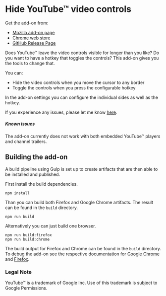 # Hide YouTube™ video controls

Get the add-on from:
- [Mozilla add-on page](https://addons.mozilla.org/de/firefox/addon/hide-youtube-controls/)
- [Chrome web store](https://chrome.google.com/webstore/detail/hide-youtube-fullscreen-c/akkdefghgcakdgkmakeajmijjhlcofmk)
- [GitHub Release Page](https://github.com/nralbrecht/youtube-hide-controls/releases)

Does YouTube™ leave the video controls visible for longer than you like? Do you want to have a hotkey that toggles the controls?
This add-on gives you the tools to change that.

You can:
- Hide the video controls when you move the cursor to any border
- Toggle the controls when you press the configurable hotkey

In the add-on settings you can configure the individual sides as well as the hotkey.

If you experience any issues, please let me know [here](https://github.com/nralbrecht/youtube-hide-controls/issues).

##### Known issues
The add-on currently does not work with both embedded YouTube™ players and channel trailers.

## Building the add-on

A build pipeline using Gulp is set up to create artifacts that are then able to be installed and published.

First install the build dependencies.
```
npm install
```

Than you can build both Firefox and Google Chrome artifacts. The result can be found in the `build` directory.
```
npm run build
```

Alternatively you can just build one browser.
```
npm run build:firefox
npm run build:chrome
```

The build output for Firefox and Chrome can be found in the `build` directory. To debug the add-on see the respective documentation for [Google Chrome](https://developer.chrome.com/docs/extensions/mv3/tut_debugging/) and [Firefox](https://extensionworkshop.com/documentation/develop/temporary-installation-in-firefox/).

### Legal Note
YouTube™ is a trademark of Google Inc.
Use of this trademark is subject to Google Permissions.
